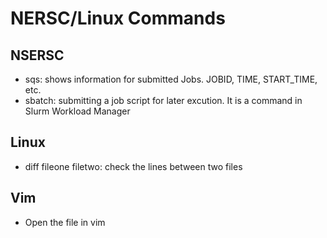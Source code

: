 # NERSC/Linux Commands

## NSERSC
- sqs: shows information for submitted Jobs. JOBID, TIME, START_TIME, etc. 
- sbatch: submitting a job script for later excution. It is a command in Slurm Workload Manager

## Linux
- diff fileone filetwo: check the lines between two files 

## Vim

- Open the file in vim 